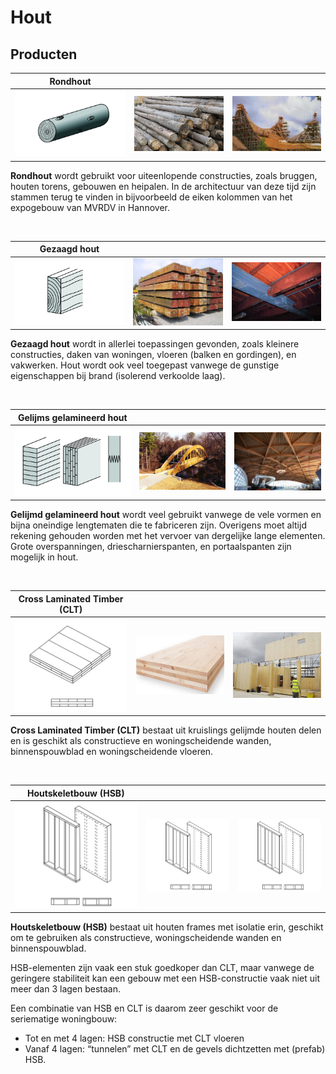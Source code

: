 # Hout

## Producten

| Rondhout | | |
|---|---|---|
| <img src="ImagesHout/hout_dsn_rond.jpg" alt="Rondhout 1" class="bg-primary" width="300px"> | <img src="ImagesHout/Rondhout-palen-foto-4.jpg" alt="Rondhout 2" class="bg-primary" width="300px"> | <img src="ImagesHout/15066.jpg" alt="Rondhout 3" class="bg-primary" width="300px"> |

**Rondhout** wordt gebruikt voor uiteenlopende constructies, zoals bruggen, houten torens, gebouwen en heipalen. In de architectuur van deze tijd zijn stammen terug te vinden in bijvoorbeeld de eiken kolommen van het expogebouw van MVRDV in Hannover.

<br>

| Gezaagd hout | | |
|---|---|---|
| <img src="ImagesHout/hout_dsn_massief.jpg" alt="Gezaagd Hout 1" class="bg-primary" width="300px"> | <img src="ImagesHout/Pitch_pine_balken.jpg" alt="Gezaagd Hout 2" class="bg-primary" width="300px"> | <img src="ImagesHout/3109_massieve_ligger.jpg" alt="Gezaagd Hout 1" class="bg-primary" width="300px"> |

**Gezaagd hout** wordt in allerlei toepassingen gevonden, zoals kleinere constructies, daken van woningen, vloeren (balken en gordingen), en vakwerken. Hout wordt ook veel toegepast vanwege de gunstige eigenschappen bij brand (isolerend verkoolde laag).

<br>

| Gelijms gelamineerd hout | | |
|---|---|---|
| <img src="ImagesHout/hout_dsn_gelamineerd.jpg" alt="Gelijmd Gelamineerd Hout 1" class="bg-primary" width="300px"> | <img src="ImagesHout/Br1.jpg" alt="Gelijmd Gelamineerd Hout 2" class="bg-primary" width="300px"> | <img src="ImagesHout/35207.jpg" alt="Gelijmd Gelamineerd Hout 3" class="bg-primary" width="300px"> |

**Gelijmd gelamineerd hout** wordt veel gebruikt vanwege de vele vormen en bijna oneindige lengtematen die te fabriceren zijn. Overigens moet altijd rekening gehouden worden met het vervoer van dergelijke lange elementen. Grote overspanningen, driescharnierspanten, en portaalspanten zijn mogelijk in hout.

<br>

| Cross Laminated Timber (CLT) | | |
|---|---|---|
| <img src="ImagesHout/CLT.jpg" alt="Cross Laminated Timber 1" class="bg-primary" width="300px"> | <img src="ImagesHout/CLT2.jpg" alt="Cross Laminated Timber 2" class="bg-primary" width="300px"> | <img src="ImagesHout/CLT3.jpg" alt="Cross Laminated Timber 3" class="bg-primary" width="300px"> |

**Cross Laminated Timber (CLT)** bestaat uit kruislings gelijmde houten delen en is geschikt als constructieve en woningscheidende wanden, binnenspouwblad en woningscheidende vloeren.

<br>

| Houtskeletbouw (HSB) | | |
|---|---|---|
| <img src="ImagesHout/HSB.jpg" alt="Houtskeletbouw 1" class="bg-primary" width="300px"> | <img src="ImagesHout/HSB.jpg" alt="Houtskeletbouw 2" class="bg-primary" width="300px"> | <img src="ImagesHout/HSB.jpg" alt="Houtskeletbouw 3" class="bg-primary" width="300px"> |

**Houtskeletbouw (HSB)** bestaat uit houten frames met isolatie erin, geschikt om te gebruiken als constructieve, woningscheidende wanden en binnenspouwblad.

HSB-elementen zijn vaak een stuk goedkoper dan CLT, maar vanwege de geringere stabiliteit kan een gebouw met een HSB-constructie vaak niet uit meer dan 3 lagen bestaan.

Een combinatie van HSB en CLT is daarom zeer geschikt voor de seriematige woningbouw:

- Tot en met 4 lagen: HSB constructie met CLT vloeren
- Vanaf 4 lagen: “tunnelen” met CLT en de gevels dichtzetten met (prefab) HSB.
